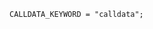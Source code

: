 <!-- This file is generated automatically by infrastructure scripts. Please don't edit by hand. -->

```{ .ebnf .slang-ebnf #CALLDATA_KEYWORD }
CALLDATA_KEYWORD = "calldata";
```
